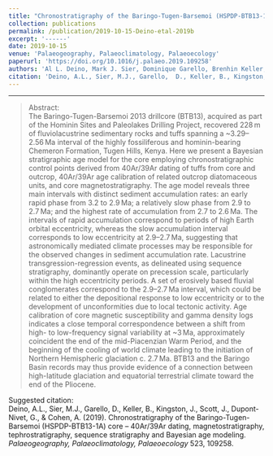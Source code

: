 ```yaml
---
title: "Chronostratigraphy of the Baringo-Tugen-Barsemoi (HSPDP-BTB13-1A) core – 40Ar/39Ar dating, magnetostratigraphy, tephrostratigraphy, sequence stratigraphy and Bayesian age modeling"
collection: publications
permalink: /publication/2019-10-15-Deino-etal-2019b
excerpt: '------'
date: 2019-10-15
venue: 'Palaeogeography, Palaeoclimatology, Palaeoecology'
paperurl: 'https://doi.org/10.1016/j.palaeo.2019.109258'
authors: 'Al L. Deino, Mark J. Sier, Dominique Garello, Brenhin Keller, John Kingston, Jennifer Scott, Guillaume Dupont-Nivet, and  A. Cohen'
citation: 'Deino, A.L., Sier, M.J., Garello,  D., Keller, B., Kingston, J., Scott, J., Dupont-Nivet, G., &amp; Cohen, A. (2019). Chronostratigraphy of the Baringo-Tugen-Barsemoi (HSPDP-BTB13-1A) core – 40Ar/39Ar dating, magnetostratigraphy, tephrostratigraphy, sequence stratigraphy and Bayesian age modeling. <i>Palaeogeography, Palaeoclimatology, Palaeoecology</i> 523, 109258.'
---
```


------

>Abstract: <br/>The Baringo-Tugen-Barsemoi 2013 drillcore (BTB13), acquired as part of the Hominin Sites and Paleolakes Drilling Project, recovered 228 m of fluviolacustrine sedimentary rocks and tuffs spanning a ~3.29–2.56 Ma interval of the highly fossiliferous and hominin-bearing Chemeron Formation, Tugen Hills, Kenya. Here we present a Bayesian stratigraphic age model for the core employing chronostratigraphic control points derived from 40Ar/39Ar dating of tuffs from core and outcrop, 40Ar/39Ar age calibration of related outcrop diatomaceous units, and core magnetostratigraphy. The age model reveals three main intervals with distinct sediment accumulation rates: an early rapid phase from 3.2 to 2.9 Ma; a relatively slow phase from 2.9 to 2.7 Ma; and the highest rate of accumulation from 2.7 to 2.6 Ma. The intervals of rapid accumulation correspond to periods of high Earth orbital eccentricity, whereas the slow accumulation interval corresponds to low eccentricity at 2.9–2.7 Ma, suggesting that astronomically mediated climate processes may be responsible for the observed changes in sediment accumulation rate. Lacustrine transgression-regression events, as delineated using sequence stratigraphy, dominantly operate on precession scale, particularly within the high eccentricity periods. A set of erosively based fluvial conglomerates correspond to the 2.9–2.7 Ma interval, which could be related to either the depositional response to low eccentricity or to the development of unconformities due to local tectonic activity. Age calibration of core magnetic susceptibility and gamma density logs indicates a close temporal correspondence between a shift from high- to low-frequency signal variability at ~3 Ma, approximately coincident the end of the mid-Piacenzian Warm Period, and the beginning of the cooling of world climate leading to the initiation of Northern Hemispheric glaciation c. 2.7 Ma. BTB13 and the Baringo Basin records may thus provide evidence of a connection between high-latitude glaciation and equatorial terrestrial climate toward the end of the Pliocene.

Suggested citation: <br/>Deino, A.L., Sier, M.J., Garello,  D., Keller, B., Kingston, J., Scott, J., Dupont-Nivet, G., & Cohen, A. (2019). Chronostratigraphy of the Baringo-Tugen-Barsemoi (HSPDP-BTB13-1A) core – 40Ar/39Ar dating, magnetostratigraphy, tephrostratigraphy, sequence stratigraphy and Bayesian age modeling. <i>Palaeogeography, Palaeoclimatology, Palaeoecology</i> 523, 109258.